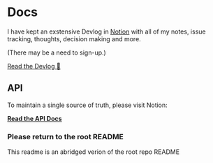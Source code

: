 # Docs
 I have kept an exstensive Devlog in [Notion](https://www.notion.so/) with all of my notes, issue tracking, thoughts, decision making and more.
 
 (There may be a need to sign-up.)

[Read the Devlog 👀](https://perfect-rhodium-442.notion.site/THM-Devlog-Secure-the-Task-38c19eebba3c468986b4f93344015686)

## API
To maintain a single source of truth, please visit Notion:

**[Read the API Docs](https://perfect-rhodium-442.notion.site/API-Design-dc3b9f79e37f43688783c9ba0322502b)**


### Please return to the root README
This readme is an abridged verion of the root repo README
